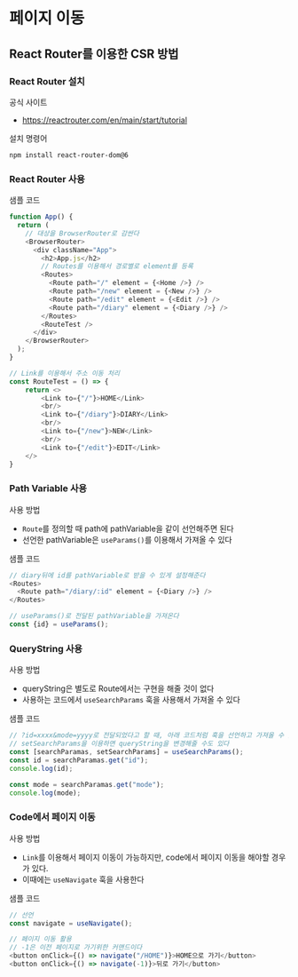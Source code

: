 # 페이지 이동
## React Router를 이용한 CSR 방법
### React Router 설치
공식 사이트
- https://reactrouter.com/en/main/start/tutorial

설치 명령어
```
npm install react-router-dom@6
```

### React Router 사용
샘플 코드 
```js
function App() {
  return (
    // 대상을 BrowserRouter로 감싼다
    <BrowserRouter>
      <div className="App">
        <h2>App.js</h2>
        // Routes를 이용해서 경로별로 element를 등록
        <Routes>
          <Route path="/" element = {<Home />} />
          <Route path="/new" element = {<New />} />
          <Route path="/edit" element = {<Edit />} />
          <Route path="/diary" element = {<Diary />} />
        </Routes>
        <RouteTest />
      </div>
    </BrowserRouter>
  );
}

// Link를 이용해서 주소 이동 처리
const RouteTest = () => {
    return <>
        <Link to={"/"}>HOME</Link>
        <br/>
        <Link to={"/diary"}>DIARY</Link>
        <br/>
        <Link to={"/new"}>NEW</Link>
        <br/>
        <Link to={"/edit"}>EDIT</Link>
    </>
}
```

### Path Variable 사용
사용 방법
- `Route`를 정의할 때 path에 pathVariable을 같이 선언해주면 된다
- 선언한 pathVariable은 `useParams()`를 이용해서 가져올 수 있다

샘플 코드
```js
// diary뒤에 id를 pathVariable로 받을 수 있게 설정해준다
<Routes>
  <Route path="/diary/:id" element = {<Diary />} />
</Routes>

// useParams()로 전달된 pathVariable을 가져온다
const {id} = useParams();
```

### QueryString 사용
사용 방법
- queryString은 별도로 Route에서는 구현을 해줄 것이 없다
- 사용하는 코드에서 `useSearchParams` 훅을 사용해서 가져올 수 있다

샘플 코드
```js
// ?id=xxxx&mode=yyyy로 전달되었다고 할 때, 아래 코드처럼 훅을 선언하고 가져올 수 있다
// setSearchParams을 이용하면 queryString을 변경해줄 수도 있다
const [searchParamas, setSearchParams] = useSearchParams();
const id = searchParamas.get("id");
console.log(id);

const mode = searchParamas.get("mode");
console.log(mode);
```

### Code에서 페이지 이동
사용 방법
- `Link`를 이용해서 페이지 이동이 가능하지만, code에서 페이지 이동을 해야할 경우가 있다. 
- 이때에는 `useNavigate` 훅을 사용한다

샘플 코드
```js
// 선언
const navigate = useNavigate();

// 페이지 이동 활용
// -1은 이전 페이지로 가기위한 커맨드이다
<button onClick={() => navigate("/HOME")}>HOME으로 가기</button>
<button onClick={() => navigate(-1)}>뒤로 가기</button>
```
